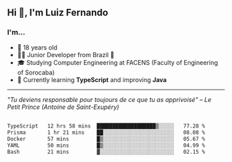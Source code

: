 <h2>Hi 👋, I'm Luiz Fernando</h2>

### I'm...
* 🤟 18 years old
* 👨‍💻 Junior Developer from Brazil 💚
* 🎓 Studying Computer Engineering at FACENS (Faculty of Engineering of Sorocaba)
* 🔭 Currently learning **TypeScript** and improving **Java**

---

_"Tu deviens responsable pour toujours de ce que tu as apprivoisé" – Le Petit Prince (Antoine de Saint-Exupéry)_

##

<!--START_SECTION:waka-->

```txt
TypeScript   12 hrs 58 mins  ███████████████████▒░░░░░   77.28 %
Prisma       1 hr 21 mins    ██░░░░░░░░░░░░░░░░░░░░░░░   08.08 %
Docker       57 mins         █▒░░░░░░░░░░░░░░░░░░░░░░░   05.67 %
YAML         50 mins         █▒░░░░░░░░░░░░░░░░░░░░░░░   04.99 %
Bash         21 mins         ▓░░░░░░░░░░░░░░░░░░░░░░░░   02.15 %
```

<!--END_SECTION:waka-->

